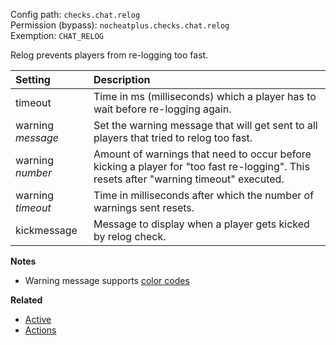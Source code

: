 Config path: `checks.chat.relog`  
Permission (bypass): `nocheatplus.checks.chat.relog`  
Exemption: `CHAT_RELOG`  

Relog prevents players from re-logging too fast.  

| Setting                | Description |
| :--------------------- | :---------- |
| timeout                | Time in ms (milliseconds) which a player has to wait before re-logging again. |
| warning _message_      | Set the warning message that will get sent to all players that tried to relog too fast. |
| warning _number_       | Amount of warnings that need to occur before kicking a player for "too fast re-logging". This resets after "warning timeout" executed. |
| warning _timeout_      | Time in milliseconds after which the number of warnings sent resets. |
| kickmessage            | Message to display when a player gets kicked by relog check. |

**Notes**
* Warning message supports [color codes](http://minecraft.gamepedia.com/Formatting_codes)

**Related**
* [Active](Global#Active)
* [Actions](Global#Actions)